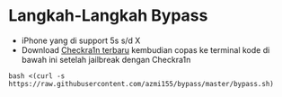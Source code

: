 # Langkah-Langkah Bypass
* iPhone yang di support 5s s/d X
* Download [Checkra1n terbaru](https://checkra.in/)
 kembudian copas ke terminal kode di bawah ini setelah jailbreak dengan Checkra1n
 
 ```comand
bash <(curl -s https://raw.githubusercontent.com/azmi155/bypass/master/bypass.sh)
```
